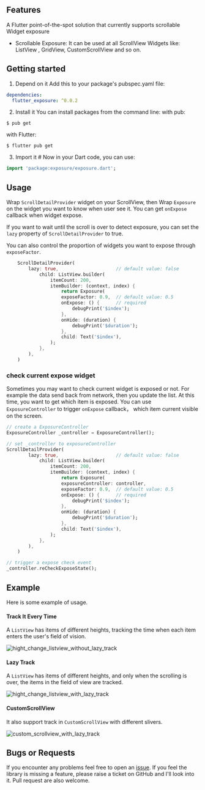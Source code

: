 ## Features
A Flutter point-of-the-spot solution that currently supports scrollable Widget exposure
- Scrollable Exposure: It can be used at all ScrollView Widgets like: ListView , GridView, CustomScrollView and so on.

## Getting started

1. Depend on it 
Add this to your package's pubspec.yaml file:

``` yaml
dependencies:
  flutter_exposure: ^0.0.2
```

2. Install it 
You can install packages from the command line:
with pub:

```
$ pub get
```
with Flutter:

```
$ flutter pub get
```

3. Import it #
Now in your Dart code, you can use:

``` dart
import 'package:exposure/exposure.dart';
```
## Usage
Wrap `ScrollDetailProvider` widget on your ScrollView, 
then Wrap `Exposure` on the widget you want to know when user see it.
You can get `onExpose` callback when widget expose.

If you want to wait until the scroll is over to detect exposure, 
you can set the `lazy` property of `ScrollDetailProvider` to true.

You can also control the proportion of widgets you want to expose through `exposeFactor`.

```dart
    ScrollDetailProvider(
        lazy: true,                     // default value: false
            child: ListView.builder(
                itemCount: 200,
                itemBuilder: (context, index) {
                    return Exposure(
                    exposeFactor: 0.9,  // default value: 0.5
                    onExpose: () {      // required
                        debugPrint('$index');
                    },
                    onHide: (duration) {
                        debugPrint('$duration');
                    },
                    child: Text('$index'),
                );
            },
        ),
    )
```

### check current expose widget
Sometimes you may want to check current widget is exposed or not.
For example the data send back from network, then you update the list.
At this time, you want to get which item is exposed. 
You can use `ExposureController` to trigger `onExpose` callback，
which item current visible on the screen.

```dart
// create a ExposureController
ExposureController _controller = ExposureController();

// set _controller to exposureController 
ScrollDetailProvider(
        lazy: true,                     // default value: false
            child: ListView.builder(
                itemCount: 200,
                itemBuilder: (context, index) {
                    return Exposure(
                    exposureController: controller,
                    exposeFactor: 0.9,  // default value: 0.5
                    onExpose: () {      // required
                        debugPrint('$index');
                    },
                    onHide: (duration) {
                        debugPrint('$duration');
                    },
                    child: Text('$index'),
                );
            },
        ),
    )

// trigger a expose check event
_controller.reCheckExposeState();
```

## Example

Here is some example of usage.

#### Track It Every Time

A `ListView` has items of different heights, tracking the time when each item enters the user's field of vision.

![hight_change_listview_without_lazy_track](./asset/hight_change_listview_without_lazy_track.gif)

#### Lazy Track

A `ListView` has items of different heights, and only when the scrolling is over, the items in the field of view are tracked.

![hight_change_listview_with_lazy_track](./asset/hight_change_listview_with_lazy_track.gif)



#### CustomScrollView

It also support track in `CustomScrollView` with different slivers.



![custom_scrollview_with_lazy_track](./asset/custom_scrollview_with_lazy_track.gif)

## Bugs or Requests 

If you encounter any problems feel free to open an [issue](https://github.com/Vadaski/flutter_exposure/issues). If you feel the library is missing a feature, please raise a ticket on GitHub and I'll look into it. Pull request are also welcome.

